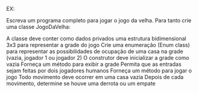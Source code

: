 EX:

Escreva um programa completo para jogar o jogo da velha. Para tanto crie uma classe JogoDaVelha:

A classe deve conter como dados privados uma estrutura bidimensional 3x3 para representar a grade do jogo
Crie uma enumeração (Enum class) para representar as possibilidades de ocupação de uma casa na grade (vazia, jogador 1 ou jogador 2)
O construtor deve inicializar a grade como vazia
Forneça um método para exibir a grade
Permita que as entradas sejam feitas por dois jogadores humanos
Forneça um método para jogar o jogo
Todo movimento deve ocorrer em uma casa vazia
Depois de cada movimento, determine se houve uma derrota ou um empate
